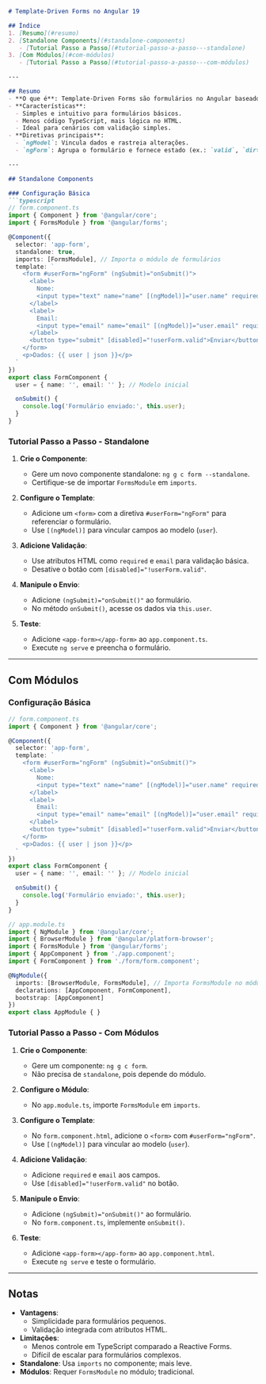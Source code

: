

```markdown
# Template-Driven Forms no Angular 19

## Índice
1. [Resumo](#resumo)
2. [Standalone Components](#standalone-components)
   - [Tutorial Passo a Passo](#tutorial-passo-a-passo---standalone)
3. [Com Módulos](#com-módulos)
   - [Tutorial Passo a Passo](#tutorial-passo-a-passo---com-módulos)

---

## Resumo
- **O que é**: Template-Driven Forms são formulários no Angular baseados no template HTML, usando diretivas como `ngModel` para vincular dados bidirecionalmente.
- **Características**:
  - Simples e intuitivo para formulários básicos.
  - Menos código TypeScript, mais lógica no HTML.
  - Ideal para cenários com validação simples.
- **Diretivas principais**:
  - `ngModel`: Vincula dados e rastreia alterações.
  - `ngForm`: Agrupa o formulário e fornece estado (ex.: `valid`, `dirty`).

---

## Standalone Components

### Configuração Básica
```typescript
// form.component.ts
import { Component } from '@angular/core';
import { FormsModule } from '@angular/forms';

@Component({
  selector: 'app-form',
  standalone: true,
  imports: [FormsModule], // Importa o módulo de formulários
  template: `
    <form #userForm="ngForm" (ngSubmit)="onSubmit()">
      <label>
        Nome:
        <input type="text" name="name" [(ngModel)]="user.name" required>
      </label>
      <label>
        Email:
        <input type="email" name="email" [(ngModel)]="user.email" required email>
      </label>
      <button type="submit" [disabled]="!userForm.valid">Enviar</button>
    </form>
    <p>Dados: {{ user | json }}</p>
  `
})
export class FormComponent {
  user = { name: '', email: '' }; // Modelo inicial

  onSubmit() {
    console.log('Formulário enviado:', this.user);
  }
}
```

### Tutorial Passo a Passo - Standalone

1. **Crie o Componente**:
   - Gere um novo componente standalone: `ng g c form --standalone`.
   - Certifique-se de importar `FormsModule` em `imports`.

2. **Configure o Template**:
   - Adicione um `<form>` com a diretiva `#userForm="ngForm"` para referenciar o formulário.
   - Use `[(ngModel)]` para vincular campos ao modelo (`user`).

3. **Adicione Validação**:
   - Use atributos HTML como `required` e `email` para validação básica.
   - Desative o botão com `[disabled]="!userForm.valid"`.

4. **Manipule o Envio**:
   - Adicione `(ngSubmit)="onSubmit()"` ao formulário.
   - No método `onSubmit()`, acesse os dados via `this.user`.

5. **Teste**:
   - Adicione `<app-form></app-form>` ao `app.component.ts`.
   - Execute `ng serve` e preencha o formulário.

---

## Com Módulos

### Configuração Básica
```typescript
// form.component.ts
import { Component } from '@angular/core';

@Component({
  selector: 'app-form',
  template: `
    <form #userForm="ngForm" (ngSubmit)="onSubmit()">
      <label>
        Nome:
        <input type="text" name="name" [(ngModel)]="user.name" required>
      </label>
      <label>
        Email:
        <input type="email" name="email" [(ngModel)]="user.email" required email>
      </label>
      <button type="submit" [disabled]="!userForm.valid">Enviar</button>
    </form>
    <p>Dados: {{ user | json }}</p>
  `
})
export class FormComponent {
  user = { name: '', email: '' }; // Modelo inicial

  onSubmit() {
    console.log('Formulário enviado:', this.user);
  }
}

// app.module.ts
import { NgModule } from '@angular/core';
import { BrowserModule } from '@angular/platform-browser';
import { FormsModule } from '@angular/forms';
import { AppComponent } from './app.component';
import { FormComponent } from './form/form.component';

@NgModule({
  imports: [BrowserModule, FormsModule], // Importa FormsModule no módulo
  declarations: [AppComponent, FormComponent],
  bootstrap: [AppComponent]
})
export class AppModule { }
```

### Tutorial Passo a Passo - Com Módulos

1. **Crie o Componente**:
   - Gere um componente: `ng g c form`.
   - Não precisa de `standalone`, pois depende do módulo.

2. **Configure o Módulo**:
   - No `app.module.ts`, importe `FormsModule` em `imports`.

3. **Configure o Template**:
   - No `form.component.html`, adicione o `<form>` com `#userForm="ngForm"`.
   - Use `[(ngModel)]` para vincular ao modelo (`user`).

4. **Adicione Validação**:
   - Adicione `required` e `email` aos campos.
   - Use `[disabled]="!userForm.valid"` no botão.

5. **Manipule o Envio**:
   - Adicione `(ngSubmit)="onSubmit()"` ao formulário.
   - No `form.component.ts`, implemente `onSubmit()`.

6. **Teste**:
   - Adicione `<app-form></app-form>` ao `app.component.html`.
   - Execute `ng serve` e teste o formulário.

---

## Notas
- **Vantagens**:
  - Simplicidade para formulários pequenos.
  - Validação integrada com atributos HTML.
- **Limitações**:
  - Menos controle em TypeScript comparado a Reactive Forms.
  - Difícil de escalar para formulários complexos.
- **Standalone**: Usa `imports` no componente; mais leve.
- **Módulos**: Requer `FormsModule` no módulo; tradicional.


```